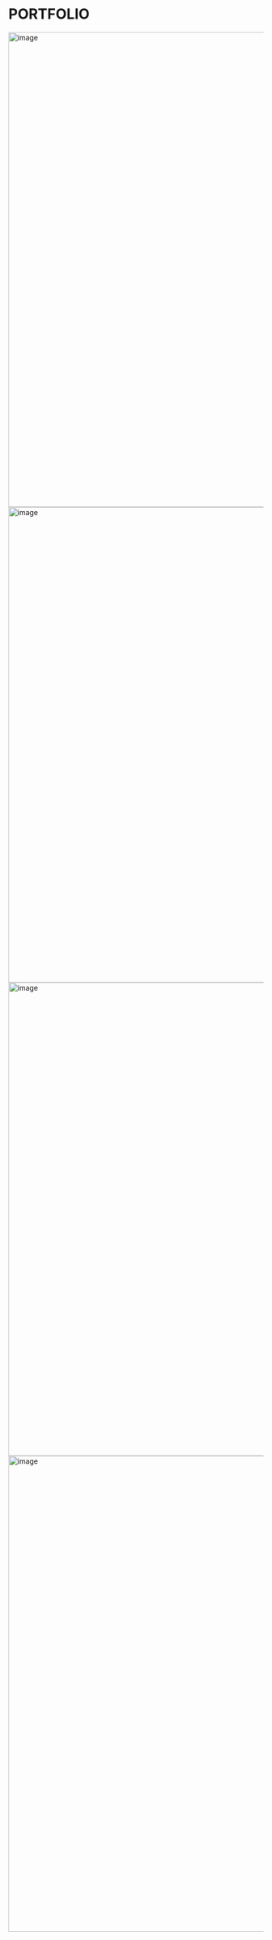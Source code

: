 # PORTFOLIO

<img width="938" alt="image" src="https://github.com/user-attachments/assets/48e5f416-c29e-4887-9624-ea39a176403c" />
<img width="939" alt="image" src="https://github.com/user-attachments/assets/815a9747-8f47-414d-9790-f226d56830a8" />
<img width="935" alt="image" src="https://github.com/user-attachments/assets/f19583c7-328f-40fa-997f-a73b8a7c1e27" />

<img width="940" alt="image" src="https://github.com/user-attachments/assets/3a30d644-4843-4a6f-8d38-70d3cf6abe68" />
